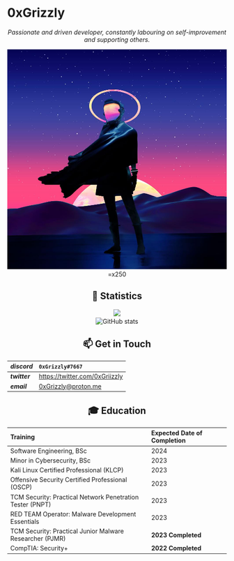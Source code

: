 # 0xGrizzly

<div align="center">

_Passionate and driven developer, constantly labouring on self-improvement and supporting others._

![alt text](/assets/ProfilePic.PNG)=x250

## 🧮 Statistics

![](https://komarev.com/ghpvc/?username=0xGrizzly&color=blue&style=flat)  
![GitHub stats](https://github-readme-stats.vercel.app/api?username=0xGrizzly)

## 📫 Get in Touch

| **_discord_** | `0xGrizzly#7667`               |
| :------------ | :----------------------------- |
| **_twitter_** | https://twitter.com/0xGriizzly |
| **_email_** | 0xGrizzly@proton.me |

## 🎓 Education

| Training                                                  | Expected Date of Completion |
| :-------------------------------------------------------- | :-------------------------- |
| Software Engineering, BSc                                 | 2024                        |
| Minor in Cybersecurity, BSc                               | 2023                        |
| Kali Linux Certified Professional (KLCP)                  | 2023                        |
| Offensive Security Certified Professional (OSCP)          | 2023                        |
| TCM Security: Practical Network Penetration Tester (PNPT) | 2023                        |
| RED TEAM Operator: Malware Development Essentials         | 2023                        |
| TCM Security: Practical Junior Malware Researcher (PJMR)  | **2023 Completed**          |
| CompTIA: Security+                                        | **2022 Completed**          |

<!---
GarrettMcGuire54/GarrettMcGuire54 is a ✨ special ✨ repository because its `README.md` (this file) appears on your GitHub profile.
You can click the Preview link to take a look at your changes.
--->

 <div/>
